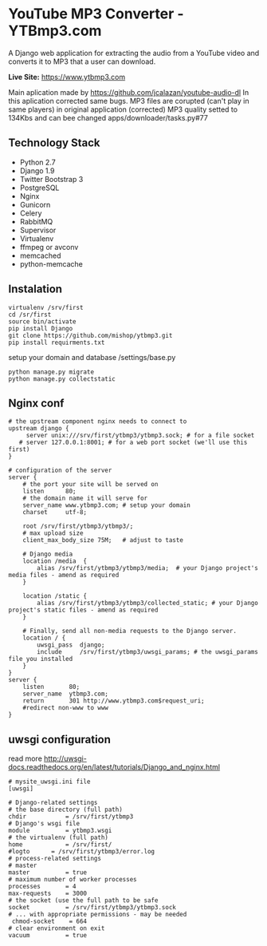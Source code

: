 YouTube MP3 Converter - YTBmp3.com
========================

A Django web application for extracting the audio from a YouTube video and converts it to MP3 that a user can download.

**Live Site:** https://www.ytbmp3.com

Main aplication made by https://github.com/jcalazan/youtube-audio-dl 
In this aplication corrected same bugs.
MP3 files are corupted (can't play in same players) in original application (corrected)
MP3 quality setted to 134Kbs and can bee changed apps/downloader/tasks.py#77

Technology Stack
----------------

- Python 2.7
- Django 1.9
- Twitter Bootstrap 3
- PostgreSQL
- Nginx
- Gunicorn
- Celery
- RabbitMQ
- Supervisor
- Virtualenv
- ffmpeg or avconv
- memcached
- python-memcache

Instalation
-----------
```
virtualenv /srv/first
cd /sr/first
source bin/activate
pip install Django
git clone https://github.com/mishop/ytbmp3.git
pip install requirments.txt
```
setup your domain and database
/settings/base.py
```
python manage.py migrate
python manage.py collectstatic
```

Nginx conf
---------
```
# the upstream component nginx needs to connect to
upstream django {
     server unix:///srv/first/ytbmp3/ytbmp3.sock; # for a file socket
   # server 127.0.0.1:8001; # for a web port socket (we'll use this first)
}

# configuration of the server
server {
    # the port your site will be served on
    listen      80;
    # the domain name it will serve for
    server_name www.ytbmp3.com; # setup your domain
    charset     utf-8;
    
    root /srv/first/ytbmp3/ytbmp3/;
    # max upload size
    client_max_body_size 75M;   # adjust to taste

    # Django media
    location /media  {
        alias /srv/first/ytbmp3/ytbmp3/media;  # your Django project's media files - amend as required
    }

    location /static {
        alias /srv/first/ytbmp3/ytbmp3/collected_static; # your Django project's static files - amend as required
    }
   
    # Finally, send all non-media requests to the Django server.
    location / {
        uwsgi_pass  django;
        include     /srv/first/ytbmp3/uwsgi_params; # the uwsgi_params file you installed
    }
}
server {
    listen       80;
    server_name  ytbmp3.com;
    return       301 http://www.ytbmp3.com$request_uri;
    #redirect non-www to www
}
```

uwsgi configuration
---------
read more
http://uwsgi-docs.readthedocs.org/en/latest/tutorials/Django_and_nginx.html
```
# mysite_uwsgi.ini file
[uwsgi]

# Django-related settings
# the base directory (full path)
chdir           = /srv/first/ytbmp3
# Django's wsgi file
module          = ytbmp3.wsgi
# the virtualenv (full path)
home            = /srv/first/
#logto		= /srv/first/ytbmp3/error.log
# process-related settings
# master
master          = true
# maximum number of worker processes
processes       = 4
max-requests	= 3000
# the socket (use the full path to be safe
socket          = /srv/first/ytbmp3/ytbmp3.sock
# ... with appropriate permissions - may be needed
 chmod-socket    = 664
# clear environment on exit
vacuum          = true
```

